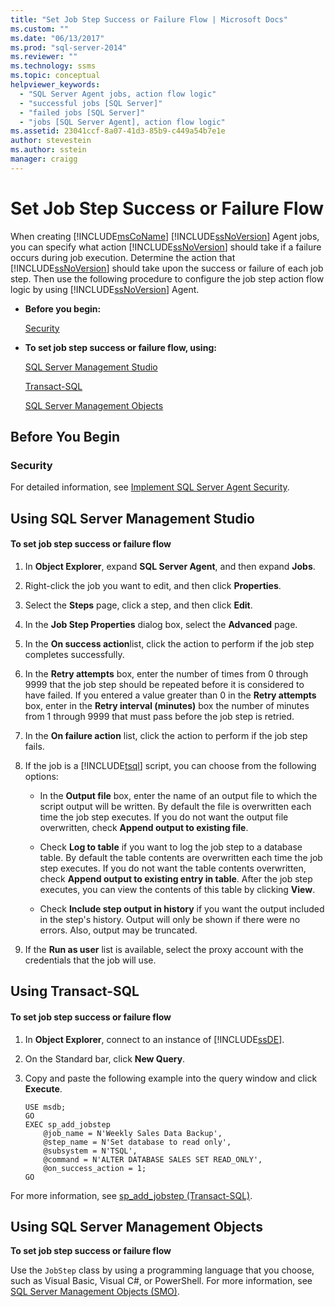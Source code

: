 ```yaml
---
title: "Set Job Step Success or Failure Flow | Microsoft Docs"
ms.custom: ""
ms.date: "06/13/2017"
ms.prod: "sql-server-2014"
ms.reviewer: ""
ms.technology: ssms
ms.topic: conceptual
helpviewer_keywords: 
  - "SQL Server Agent jobs, action flow logic"
  - "successful jobs [SQL Server]"
  - "failed jobs [SQL Server]"
  - "jobs [SQL Server Agent], action flow logic"
ms.assetid: 23041ccf-8a07-41d3-85b9-c449a54b7e1e
author: stevestein
ms.author: sstein
manager: craigg
---
```

# Set Job Step Success or Failure Flow
  When creating [!INCLUDE[msCoName](../../includes/msconame-md.md)] [!INCLUDE[ssNoVersion](../../includes/ssnoversion-md.md)] Agent jobs, you can specify what action [!INCLUDE[ssNoVersion](../../includes/ssnoversion-md.md)] should take if a failure occurs during job execution. Determine the action that [!INCLUDE[ssNoVersion](../../includes/ssnoversion-md.md)] should take upon the success or failure of each job step. Then use the following procedure to configure the job step action flow logic by using [!INCLUDE[ssNoVersion](../../includes/ssnoversion-md.md)] Agent.  
  
-   **Before you begin:**  
  
     [Security](#Security)  
  
-   **To set job step success or failure flow, using:**  
  
     [SQL Server Management Studio](#SSMS)  
  
     [Transact-SQL](#TSQL)  
  
     [SQL Server Management Objects](#SMO)  
  
## Before You Begin  
  
###  <a name="Security"></a> Security  
 For detailed information, see [Implement SQL Server Agent Security](implement-sql-server-agent-security.md).  
  
##  <a name="SSMS"></a> Using SQL Server Management Studio  
  
#### To set job step success or failure flow  
  
1.  In **Object Explorer**, expand **SQL Server Agent**, and then expand **Jobs**.  
  
2.  Right-click the job you want to edit, and then click **Properties**.  
  
3.  Select the **Steps** page, click a step, and then click **Edit**.  
  
4.  In the **Job Step Properties** dialog box, select the **Advanced** page.  
  
5.  In the **On success action**list, click the action to perform if the job step completes successfully.  
  
6.  In the **Retry attempts** box, enter the number of times from 0 through 9999 that the job step should be repeated before it is considered to have failed. If you entered a value greater than 0 in the **Retry attempts** box, enter in the **Retry interval (minutes)** box the number of minutes from 1 through 9999 that must pass before the job step is retried.  
  
7.  In the **On failure action** list, click the action to perform if the job step fails.  
  
8.  If the job is a [!INCLUDE[tsql](../../includes/tsql-md.md)] script, you can choose from the following options:  
  
    -   In the **Output file** box, enter the name of an output file to which the script output will be written. By default the file is overwritten each time the job step executes. If you do not want the output file overwritten, check **Append output to existing file**.  
  
    -   Check **Log to table** if you want to log the job step to a database table. By default the table contents are overwritten each time the job step executes. If you do not want the table contents overwritten, check **Append output to existing entry in table**. After the job step executes, you can view the contents of this table by clicking **View**.  
  
    -   Check **Include step output in history** if you want the output included in the step's history. Output will only be shown if there were no errors. Also, output may be truncated.  
  
9. If the **Run as user** list is available, select the proxy account with the credentials that the job will use.  
  
##  <a name="TSQL"></a> Using Transact-SQL  
  
#### To set job step success or failure flow  
  
1.  In **Object Explorer**, connect to an instance of [!INCLUDE[ssDE](../../includes/ssde-md.md)].  
  
2.  On the Standard bar, click **New Query**.  
  
3.  Copy and paste the following example into the query window and click **Execute**.  
  
    ```  
    USE msdb;  
    GO  
    EXEC sp_add_jobstep  
        @job_name = N'Weekly Sales Data Backup',  
        @step_name = N'Set database to read only',  
        @subsystem = N'TSQL',  
        @command = N'ALTER DATABASE SALES SET READ_ONLY',   
        @on_success_action = 1;  
    GO  
    ```  
  
 For more information, see [sp_add_jobstep &#40;Transact-SQL&#41;](/sql/relational-databases/system-stored-procedures/sp-add-jobstep-transact-sql).  
  
##  <a name="SMO"></a> Using SQL Server Management Objects  
 **To set job step success or failure flow**  
  
 Use the `JobStep` class by using a programming language that you choose, such as Visual Basic, Visual C#, or PowerShell. For more information, see [SQL Server Management Objects (SMO)](https://msdn.microsoft.com/library/ms162169.aspx).  
  
  
